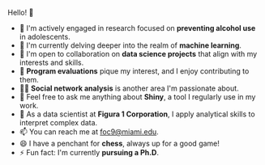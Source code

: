 Hello! 👋
- 🔭 I'm actively engaged in research focused on **preventing alcohol use** in adolescents.
- 🌱 I'm currently delving deeper into the realm of **machine learning**.
- 👯 I'm open to collaboration on **data science projects** that align with my interests and skills.
- 🤔 **Program evaluations** pique my interest, and I enjoy contributing to them.
- 🥷🏻 **Social network analysis** is another area I'm passionate about.
- 💬 Feel free to ask me anything about **Shiny**, a tool I regularly use in my work.
- 🏡 As a data scientist at **Figura 1 Corporation**, I apply analytical skills to interpret complex data.
- 📫 You can reach me at foc9@miami.edu.
- 😄 I have a penchant for **chess**, always up for a good game!
- ⚡ Fun fact: I'm currently **pursuing a Ph.D**.


